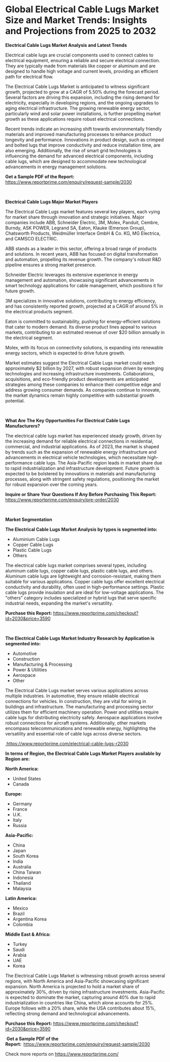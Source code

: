 <p><h1>Global Electrical Cable Lugs Market Size and Market Trends: Insights and Projections from 2025 to 2032</h1></p><p><strong>Electrical Cable Lugs Market Analysis and Latest Trends</strong></p>
<p><p>Electrical cable lugs are crucial components used to connect cables to electrical equipment, ensuring a reliable and secure electrical connection. They are typically made from materials like copper or aluminum and are designed to handle high voltage and current levels, providing an efficient path for electrical flow.</p><p>The Electrical Cable Lugs Market is anticipated to witness significant growth, projected to grow at a CAGR of 5.50% during the forecast period. Several factors are driving this expansion, including the rising demand for electricity, especially in developing regions, and the ongoing upgrades to aging electrical infrastructure. The growing renewable energy sector, particularly wind and solar power installations, is further propelling market growth as these applications require robust electrical connections.</p><p>Recent trends indicate an increasing shift towards environmentally friendly materials and improved manufacturing processes to enhance product longevity and performance. Innovations in product design, such as crimped and bolted lugs that improve conductivity and reduce installation time, are also emerging. Additionally, the rise of smart grid technologies is influencing the demand for advanced electrical components, including cable lugs, which are designed to accommodate new technological advancements in energy management solutions.</p></p>
<p><strong>Get a Sample PDF of the Report:&nbsp;</strong> <a href="https://www.reportprime.com/enquiry/request-sample/2030?utm_campaign=2822&utm_medium=2&utm_source=Github&utm_content=ia&utm_term=18032025&utm_id=electrical-cable-lugs">https://www.reportprime.com/enquiry/request-sample/2030</a></p>
<p>&nbsp;</p>
<p><strong>Electrical Cable Lugs Major Market Players</strong></p>
<p><p>The Electrical Cable Lugs market features several key players, each vying for market share through innovation and strategic initiatives. Major companies include ABB, Schneider Electric, 3M, Molex, Panduit, Cembre, Burndy, ASK POWER, Legrand SA, Eaton, Klauke (Emerson Group), Chatsworth Products, Weidmüller Interface GmbH & Co. KG, MG Electrica, and CAMSCO ELECTRIC.</p><p>ABB stands as a leader in this sector, offering a broad range of products and solutions. In recent years, ABB has focused on digital transformation and automation, propelling its revenue growth. The company's robust R&D pipeline ensures a strong market presence.</p><p>Schneider Electric leverages its extensive experience in energy management and automation, showcasing significant advancements in smart technology applications for cable management, which positions it for future growth. </p><p>3M specializes in innovative solutions, contributing to energy efficiency, and has consistently reported growth, projected at a CAGR of around 5% in the electrical products segment. </p><p>Eaton is committed to sustainability, pushing for energy-efficient solutions that cater to modern demand. Its diverse product lines appeal to various markets, contributing to an estimated revenue of over $20 billion annually in the electrical segment.</p><p>Molex, with its focus on connectivity solutions, is expanding into renewable energy sectors, which is expected to drive future growth.</p><p>Market estimates suggest the Electrical Cable Lugs market could reach approximately $2 billion by 2027, with robust expansion driven by emerging technologies and increasing infrastructure investments. Collaborations, acquisitions, and eco-friendly product developments are anticipated strategies among these companies to enhance their competitive edge and address growing consumer demands. As companies continue to innovate, the market dynamics remain highly competitive with substantial growth potential.</p></p>
<p>&nbsp;</p>
<p><strong>What Are The Key Opportunities For Electrical Cable Lugs Manufacturers?</strong></p>
<p><p>The electrical cable lugs market has experienced steady growth, driven by the increasing demand for reliable electrical connections in residential, commercial, and industrial applications. As of 2023, the market is shaped by trends such as the expansion of renewable energy infrastructure and advancements in electrical vehicle technologies, which necessitate high-performance cable lugs. The Asia-Pacific region leads in market share due to rapid industrialization and infrastructure development. Future growth is expected to be bolstered by innovations in materials and manufacturing processes, along with stringent safety regulations, positioning the market for robust expansion over the coming years.</p></p>
<p><strong>Inquire or Share Your Questions If Any Before Purchasing This Report:</strong> <a href="https://www.reportprime.com/enquiry/pre-order/2030?utm_campaign=2822&utm_medium=2&utm_source=Github&utm_content=ia&utm_term=18032025&utm_id=electrical-cable-lugs">https://www.reportprime.com/enquiry/pre-order/2030</a></p>
<p>&nbsp;</p>
<p><strong>Market Segmentation</strong></p>
<p><strong>The Electrical Cable Lugs Market Analysis by types is segmented into:</strong></p>
<p><ul><li>Aluminium Cable Lugs</li><li>Copper Cable Lugs</li><li>Plastic Cable Lugs</li><li>Others</li></ul></p>
<p><p>The electrical cable lugs market comprises several types, including aluminum cable lugs, copper cable lugs, plastic cable lugs, and others. Aluminum cable lugs are lightweight and corrosion-resistant, making them suitable for various applications. Copper cable lugs offer excellent electrical conductivity and durability, often used in high-performance settings. Plastic cable lugs provide insulation and are ideal for low-voltage applications. The "others" category includes specialized or hybrid lugs that serve specific industrial needs, expanding the market's versatility.</p></p>
<p><strong>Purchase this Report:&nbsp;</strong><a href="https://www.reportprime.com/checkout?id=2030&price=3590&utm_campaign=2822&utm_medium=2&utm_source=Github&utm_content=ia&utm_term=18032025&utm_id=electrical-cable-lugs">https://www.reportprime.com/checkout?id=2030&price=3590</a></p>
<p>&nbsp;</p>
<p><strong>The Electrical Cable Lugs Market Industry Research by Application is segmented into:</strong></p>
<p><ul><li>Automotive</li><li>Construction</li><li>Manufacturing & Processing</li><li>Power & Utilities</li><li>Aerospace</li><li>Other</li></ul></p>
<p><p>The Electrical Cable Lugs market serves various applications across multiple industries. In automotive, they ensure reliable electrical connections for vehicles. In construction, they are vital for wiring in buildings and infrastructure. The manufacturing and processing sector utilizes them for efficient machinery operation. Power and utilities require cable lugs for distributing electricity safely. Aerospace applications involve robust connections for aircraft systems. Additionally, other markets encompass telecommunications and renewable energy, highlighting the versatility and essential role of cable lugs across diverse sectors.</p></p>
<p><a href="https://www.reportprime.com/electrical-cable-lugs-r2030?utm_campaign=2822&utm_medium=2&utm_source=Github&utm_content=ia&utm_term=18032025&utm_id=electrical-cable-lugs">&nbsp;https://www.reportprime.com/electrical-cable-lugs-r2030</a></p>
<p><strong>In terms of Region, the Electrical Cable Lugs Market Players available by Region are:</strong></p>
<p>
    <p> <strong> North America: </strong>
        <ul>
            <li>United States</li>
            <li>Canada</li>
        </ul>
        </p> 
    <p> <strong> Europe: </strong>
        <ul>
            <li>Germany</li>
            <li>France</li>
            <li>U.K.</li>
            <li>Italy</li>
            <li>Russia</li>
        </ul>
        </p> 
    <p> <strong> Asia-Pacific: </strong>
        <ul>
            <li>China</li>
            <li>Japan</li>
            <li>South Korea</li>
            <li>India</li>
            <li>Australia</li>
            <li>China Taiwan</li>
            <li>Indonesia</li>
            <li>Thailand</li>
            <li>Malaysia</li>
        </ul>
        </p> 
    <p> <strong> Latin America: </strong>
        <ul>
            <li>Mexico</li>
            <li>Brazil</li>
            <li>Argentina Korea</li>
            <li>Colombia</li>
        </ul>
        </p> 
    <p> <strong> Middle East & Africa: </strong>
        <ul>
            <li>Turkey</li>
            <li>Saudi</li>
            <li>Arabia</li>
            <li>UAE</li>
            <li>Korea</li>
        </ul>
    </p>
    </p>
<p><p>The Electrical Cable Lugs Market is witnessing robust growth across several regions, with North America and Asia-Pacific showcasing significant expansion. North America is projected to hold a market share of approximately 30%, driven by rising infrastructure investments. Asia-Pacific is expected to dominate the market, capturing around 40% due to rapid industrialization in countries like China, which alone accounts for 25%. Europe follows with a 20% share, while the USA contributes about 15%, reflecting strong demand and technological advancements.</p></p>
<p><strong>Purchase this Report: </strong><a href="https://www.reportprime.com/checkout?id=2030&price=3590&utm_campaign=2822&utm_medium=2&utm_source=Github&utm_content=ia&utm_term=18032025&utm_id=electrical-cable-lugs">https://www.reportprime.com/checkout?id=2030&price=3590</a></p>
<p>&nbsp;<strong>Get a Sample PDF of the Report:&nbsp;&nbsp;</strong><a href="https://www.reportprime.com/enquiry/request-sample/2030?utm_campaign=2822&utm_medium=2&utm_source=Github&utm_content=ia&utm_term=18032025&utm_id=electrical-cable-lugs">https://www.reportprime.com/enquiry/request-sample/2030</a></p>
<p><strong></strong></p>
<p>Check more reports on <a href="https://www.reportprime.com/?utm_campaign=2822&utm_medium=2&utm_source=Github&utm_content=ia&utm_term=18032025&utm_id=electrical-cable-lugs">https://www.reportprime.com/</a></p>